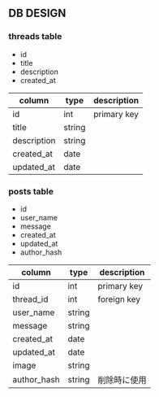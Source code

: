 ## DB DESIGN

### threads table

- id
- title
- description
- created_at

|column     |type     |description     |
|-----------|---------|----------------|
|id         |int      |primary key     |
|title      |string   |                |
|description|string   |                |
|created_at |date     |                |
|updated_at |date     |                |


### posts table

- id
- user_name
- message
- created_at
- updated_at
- author_hash

|column     |type     |description     |
|-----------|---------|----------------|
|id         |int      |primary key     |
|thread_id  |int      |foreign key     |
|user_name  |string   |                |
|message    |string   |                |
|created_at |date     |                |
|updated_at |date     |                |
|image      |string   |                |
|author_hash|string   |削除時に使用      |